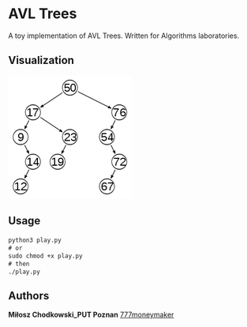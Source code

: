 # AVL Trees
A toy implementation of AVL Trees. 
Written for Algorithms laboratories.

Visualization
-----
<img src="https://raw.githubusercontent.com/777moneymaker/AVLTrees/master/img/avltree.png" />

Usage
-----
```
python3 play.py 
# or 	
sudo chmod +x play.py  
# then
./play.py  
```

Authors
-----
**Miłosz Chodkowski_PUT Poznan** [777moneymaker](https://github.com/777moneymaker)
